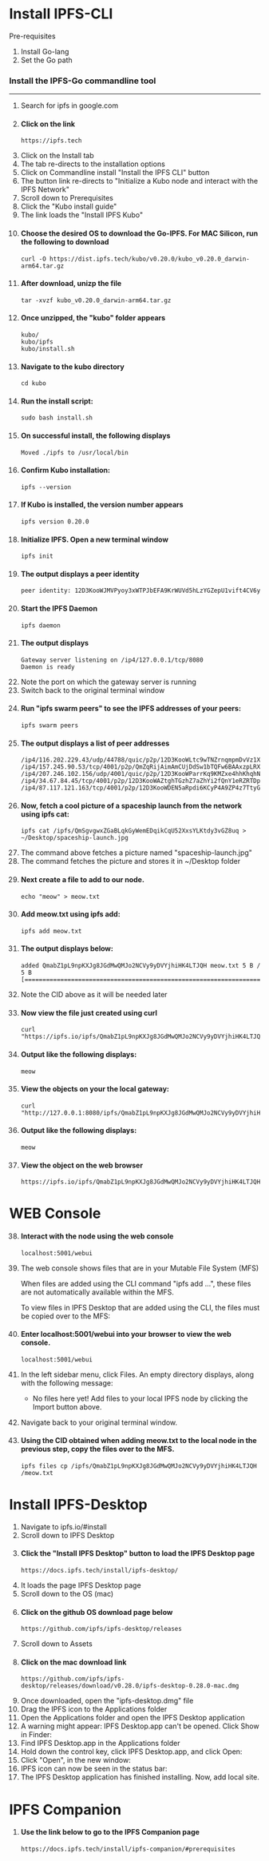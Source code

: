 Install IPFS-CLI
=======================

Pre-requisites
1.  Install Go-lang
2.  Set the Go path


### Install the IPFS-Go commandline tool
<hr />

1.  Search for ipfs in google.com
2.  #### Click on the link 
        https://ipfs.tech
3.  Click on the Install tab
4.  The tab re-directs to the installation options
5.  Click on Commandline install "Install the IPFS CLI" button
6.  The button link re-directs to "Initialize a Kubo node and interact with the IPFS Network"
7.  Scroll down to Prerequisites
8.  Click the "Kubo install guide"
9.  The link loads the "Install IPFS Kubo"
10. #### Choose the desired OS to download the Go-IPFS. For MAC Silicon, run the following to download
        curl -O https://dist.ipfs.tech/kubo/v0.20.0/kubo_v0.20.0_darwin-arm64.tar.gz
11. #### After download, unizp the file
        tar -xvzf kubo_v0.20.0_darwin-arm64.tar.gz
12. #### Once unzipped, the "kubo" folder appears
        kubo/
        kubo/ipfs
        kubo/install.sh
13. #### Navigate to the kubo directory
        cd kubo
14. #### Run the install script:
        sudo bash install.sh
15. #### On successful install, the following displays
        Moved ./ipfs to /usr/local/bin
16. #### Confirm Kubo installation:
        ipfs --version
17. #### If Kubo is installed, the version number appears
        ipfs version 0.20.0
18. #### Initialize IPFS. Open a new terminal window
        ipfs init
21. #### The output displays a peer identity
        peer identity: 12D3KooWJMVPyoy3xWTPJbEFA9KrWUVd5hLzYGZepU1vift4CV6y
22. #### Start the IPFS Daemon 
        ipfs daemon
23. #### The output displays 
        Gateway server listening on /ip4/127.0.0.1/tcp/8080
        Daemon is ready
22. Note the port on which the gateway server is running
23. Switch back to the original terminal window
24. #### Run "ipfs swarm peers" to see the IPFS addresses of your peers:
        ipfs swarm peers
25. #### The output displays a list of peer addresses
        /ip4/116.202.229.43/udp/44788/quic/p2p/12D3KooWLtc9wTNZrnqmpmDvVz1XC48zWk4kuFAkr3e7835o9H4b
        /ip4/157.245.90.53/tcp/4001/p2p/QmZqRijAimAmCUjDdSw1bTQFw6BAAxzpLRXKUouMnSdp2g
        /ip4/207.246.102.156/udp/4001/quic/p2p/12D3KooWParrKq9KMZxe4hhKhqhNyz4dmnsR8xridAwa6Y1MLQtj
        /ip4/34.67.84.45/tcp/4001/p2p/12D3KooWAZtghTGzhZ7aZhYi2fQnY1eRZRTDpgfgFJmuacCreoGX
        /ip4/87.117.121.163/tcp/4001/p2p/12D3KooWDEN5aRpdi6KCyP4A9ZP4z7TtyGymkAgG2PNNgBgpm4nQ
26. #### Now, fetch a cool picture of a spaceship launch from the network using ipfs cat:
        ipfs cat /ipfs/QmSgvgwxZGaBLqkGyWemEDqikCqU52XxsYLKtdy3vGZ8uq > ~/Desktop/spaceship-launch.jpg
27. The command above fetches a picture named "spaceship-launch.jpg"
28. The command fetches the picture and stores it in ~/Desktop folder
29. #### Next create a file to add to our node.
        echo "meow" > meow.txt
30. #### Add meow.txt using ipfs add:
        ipfs add meow.txt
31. #### The output displays below:
        added QmabZ1pL9npKXJg8JGdMwQMJo2NCVy9yDVYjhiHK4LTJQH meow.txt 5 B / 5 B [===========================================================================]

32. Note the CID above as it will be needed later
33. #### Now view the file just created using curl
        curl "https://ipfs.io/ipfs/QmabZ1pL9npKXJg8JGdMwQMJo2NCVy9yDVYjhiHK4LTJQH"
34. #### Output like the following displays:
        meow
35. #### View the objects on your the local gateway:
        curl "http://127.0.0.1:8080/ipfs/QmabZ1pL9npKXJg8JGdMwQMJo2NCVy9yDVYjhiHK4LTJQH"
36. #### Output like the following displays:
        meow
37. #### View the object on the web browser
        https://ipfs.io/ipfs/QmabZ1pL9npKXJg8JGdMwQMJo2NCVy9yDVYjhiHK4LTJQH


WEB Console
==============

38. #### Interact with the node using the web console
        localhost:5001/webui
39. The web console shows files that are in your Mutable File System (MFS)
    
    When files are added using the CLI command "ipfs add ...", these files are not automatically available within the MFS. 
    
    To view files in IPFS Desktop that are added using the CLI, the files must be copied over to the MFS:
40. #### Enter localhost:5001/webui into your browser to view the web console.
        localhost:5001/webui
41. In the left sidebar menu, click Files. An empty directory displays, along with the following message:
    -   No files here yet! Add files to your local IPFS node by clicking the Import button above.
42. Navigate back to your original terminal window.
43. #### Using the CID <CID> obtained when adding meow.txt to the local node in the previous step, copy the files over to the MFS.
        ipfs files cp /ipfs/QmabZ1pL9npKXJg8JGdMwQMJo2NCVy9yDVYjhiHK4LTJQH /meow.txt


Install IPFS-Desktop
=====================

1.  Navigate to ipfs.io/#install
2.  Scroll down to IPFS Desktop
3.  #### Click the "Install IPFS Desktop" button to load the IPFS Desktop page
        https://docs.ipfs.tech/install/ipfs-desktop/
4.  It loads the page IPFS Desktop page
5.  Scroll down to the OS (mac)
6.  #### Click on the github OS download page below
        https://github.com/ipfs/ipfs-desktop/releases
6.  Scroll down to Assets
7.  #### Click on the mac download link
        https://github.com/ipfs/ipfs-desktop/releases/download/v0.28.0/ipfs-desktop-0.28.0-mac.dmg
8.  Once downloaded, open the "ipfs-desktop.dmg" file
9.  Drag the IPFS icon to the Applications folder
10. Open the Applications folder and open the IPFS Desktop application
11. A warning might appear: IPFS Desktop.app can't be opened. Click Show in Finder:
12. Find IPFS Desktop.app in the Applications folder
13. Hold down the control key, click IPFS Desktop.app, and click Open:
14. Click "Open", in the new window:
15. IPFS icon can now be seen in the status bar:
16. The IPFS Desktop application has finished installing. Now, add local site.


IPFS Companion
==================

1.  #### Use the link below to go to the IPFS Companion page
        https://docs.ipfs.tech/install/ipfs-companion/#prerequisites



